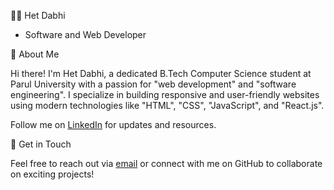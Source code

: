👨‍💻 Het Dabhi

- Software and Web Developer  

🚀 About Me

Hi there! I'm Het Dabhi, a dedicated B.Tech Computer Science student at Parul University with a passion for "web development" and "software engineering". 
I specialize in building responsive and user-friendly websites using modern technologies like "HTML", "CSS", "JavaScript", and "React.js".

Follow me on [LinkedIn](http://linkedin.com/in/het-dabhi-886a0b2b7) for updates and resources.

🌟 Get in Touch

Feel free to reach out via [email](mailto:hetdabhiengineer@gmail.com) or connect with me on GitHub to collaborate on exciting projects!
